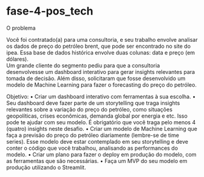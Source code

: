 # fase-4-pos_tech


O problema 

Você foi contratado(a) para uma consultoria, e seu trabalho envolve 
analisar os dados de preço do petróleo brent, que pode ser encontrado no site 
do ipea. Essa base de dados histórica envolve duas colunas: data e preço (em 
dólares).  
Um grande cliente do segmento pediu para que a consultoria 
desenvolvesse um dashboard interativo para gerar insights relevantes para 
tomada de decisão. Além disso, solicitaram que fosse desenvolvido um modelo 
de Machine Learning para fazer o forecasting do preço do petróleo. 

Objetivo:
• Criar um dashboard interativo com ferramentas à sua escolha. 
• Seu dashboard deve fazer parte de um storytelling que traga insights 
relevantes sobre a variação do preço do petróleo, como situações 
geopolíticas, crises econômicas, demanda global por energia e etc. Isso 
pode te ajudar com seu modelo. É obrigatório que você traga pelo menos 
4 (quatro) insights neste desafio. 
• Criar um modelo de Machine Learning que faça a previsão do preço do 
petróleo diariamente (lembre-se de time series). Esse modelo deve estar 
contemplado em seu storytelling e deve conter o código que você 
trabalhou, analisando as performances do modelo. 
• Criar um plano para fazer o deploy em produção do modelo, com as 
ferramentas que são necessárias. 
• Faça um MVP do seu modelo em produção utilizando o Streamlit.

